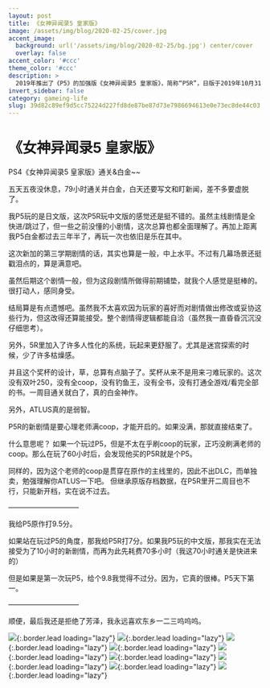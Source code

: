 ```yaml
---
layout: post
title: 《女神异闻录5 皇家版》
image: /assets/img/blog/2020-02-25/cover.jpg
accent_image: 
  background: url('/assets/img/blog/2020-02-25/bg.jpg') center/cover
  overlay: false
accent_color: '#ccc'
theme_color: '#ccc'
description: >
  2019年推出了《P5》的加强版《女神异闻录5 皇家版》，简称“P5R”，日版于2019年10月31日在PlayStation 4平台上首发，中文版于2020年2月20日在台湾和香港发行，其他语言版本于2020年3月31日全球发售。
invert_sidebar: false
category: gameing-life
slug: 39d82c89ef9d5cc75224d227fd8de87be87d73e7986694613e0e73ec8de44c03
---
```


# 《女神异闻录5 皇家版》

PS4《女神异闻录5 皇家版》通关&白金~~

五天五夜没休息，79小时通关并白金，白天还要写文和盯新闻，差不多要虚脱了。

我P5玩的是日文版，这次P5R玩中文版的感觉还是挺不错的。虽然主线剧情是全快进/跳过了，但一些之前没懂的小剧情，这次总算也都全面理解了。再加上距离我P5白金都过去三年半了，再玩一次也依旧是乐在其中。

这次新加的第三学期剧情的话，其实也算是一般，中上水平。不过有几幕场景还挺戳泪点的，算是满意吧。

虽然后期这个剧情一般，但为这段剧情所做得前期铺垫，就我个人感觉是挺棒的。很打动人，感同身受。

结局算是有点遗憾吧。虽然我不太喜欢因为玩家的喜好而对剧情做出修改或妥协这些行为，但这改得还算能接受。整个剧情得逻辑都能自洽（虽然我一直昏昏沉沉没仔细思考）。

另外，5R里加入了许多人性化的系统，玩起来更舒服了。尤其是迷宫探索的时候，少了许多枯燥感。

并且这个奖杯的设计，草，总算有点脑子了。奖杯从来不是用来刁难玩家的。这次没有双叶250，没有全coop，没有钓鱼王，没有全书，没有打通全游戏/看完全部的书。一周目通关就白了，真的白金神作。

另外，ATLUS真的是弱智。

P5R的新剧情是要心理老师满coop，才能开启的。如果没满，那就直接结束了。

什么意思呢？
如果一个玩过P5，但是不太在乎刷coop的玩家，正巧没刷满老师的coop。那么在玩了60小时后，会发现他买的P5R就是个P5。

同样的，因为这个老师的coop是贯穿在原作的主线里的，因此不出DLC，而单独卖，勉强理解你ATLUS一下吧。
但继承原版存档数据，在P5R里开二周目也不行，只能新开档，实在说不过去。

——————————

我给P5原作打9.5分。

如果站在玩过P5的角度，那我给P5R打7分。如果我P5玩的中文版，那我实在无法接受为了10小时的新剧情，而再为此先耗费70多小时（我这70小时通关是快进来的）

但是如果是第一次玩P5，给个9.8我觉得不过分。因为，它真的很棒。P5天下第一。

——————————

顺便，最后我还是拒绝了芳泽，我永远喜欢东乡一二三呜呜呜。

![](/assets/img/blog/2020-02-25/1.jpg){:.border.lead loading="lazy"}
![](/assets/img/blog/2020-02-25/2.jpg){:.border.lead loading="lazy"}
![](/assets/img/blog/2020-02-25/3.jpg){:.border.lead loading="lazy"}
![](/assets/img/blog/2020-02-25/4.jpg){:.border.lead loading="lazy"}
![](/assets/img/blog/2020-02-25/5.jpg){:.border.lead loading="lazy"}
![](/assets/img/blog/2020-02-25/6.jpg){:.border.lead loading="lazy"}
![](/assets/img/blog/2020-02-25/7.jpg){:.border.lead loading="lazy"}
![](/assets/img/blog/2020-02-25/8.jpg){:.border.lead loading="lazy"}
![](/assets/img/blog/2020-02-25/9.jpg){:.border.lead loading="lazy"}



